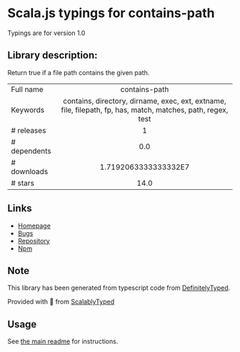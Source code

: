 
# Scala.js typings for contains-path

Typings are for version 1.0

## Library description:
Return true if a file path contains the given path.

|                    |                 |
| ------------------ | :-------------: |
| Full name          | contains-path |
| Keywords           | contains, directory, dirname, exec, ext, extname, file, filepath, fp, has, match, matches, path, regex, test |
| # releases         | 1 |
| # dependents       | 0.0 |
| # downloads        | 1.7192063333333332E7 |
| # stars            | 14.0 |

## Links
- [Homepage](https://github.com/jonschlinkert/contains-path)
- [Bugs](https://github.com/jonschlinkert/contains-path/issues)
- [Repository](https://github.com/jonschlinkert/contains-path)
- [Npm](https://www.npmjs.com/package/contains-path)
    


## Note
This library has been generated from typescript code from [DefinitelyTyped](https://definitelytyped.org).

Provided with :purple_heart: from [ScalablyTyped](https://github.com/oyvindberg/ScalablyTyped)

## Usage
See [the main readme](../../readme.md) for instructions.


